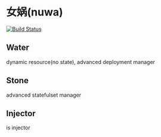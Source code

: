 # 女娲(nuwa)
[![Build Status](https://github.com/yametech/nuwa/workflows/nuwa/badge.svg?event=push&branch=master)](https://github.com/yametech/nuwa/actions?workflow=nuwa)



## Water 
dynamic resource(no state), advanced deployment manager

## Stone 
advanced statefulset manager

## Injector
 is injector
